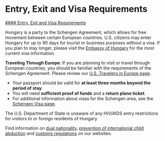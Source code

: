 # Entry, Exit and Visa Requirements

[#### Entry, Exit and Visa Requirements](javascript:void(0); "Entry, Exit and Visa Requirements")

Hungary is a party to the Schengen Agreement, which allows for free movement between certain European countries. U.S. citizens may enter Hungary for up to 90 days for tourist or business purposes without a visa. If you plan to stay longer, please visit the [Embassy of Hungary](https://washington.mfa.gov.hu/eng/page/visa-and-travel-information) for the most current visa information.

**Traveling Through Europe**: If you are planning to visit or travel through European countries, you should be familiar with the requirements of the Schengen Agreement. Please review our [U.S. Travelers in Europe page](https://travel.state.gov/content/travel/en/international-travel/before-you-go/travelers-with-special-considerations/US_Travelers_in_Europes_Schengen_Area.html).

* Your passport should be valid for **at least three months beyond the period of stay**.
* You will need **sufficient proof of funds** and a **return plane ticket**.
* For additional information about visas for the Schengen area, see the [Schengen Visa page](https://www.schengenvisainfo.com/schengen-visa-countries-list/).

The U.S. Department of State is unaware of any HIV/AIDS entry restrictions for visitors to or foreign residents of Hungary.

Find information on [dual nationality](https://travel.state.gov/content/travel/en/international-travel/before-you-go/travelers-with-special-considerations/Dual-Nationality-Travelers.html), [prevention of international child abduction](https://travel.state.gov/content/childabduction/en/preventing.html) and [customs regulations](https://travel.state.gov/content/passports/en/go/customs.html) on our websites.